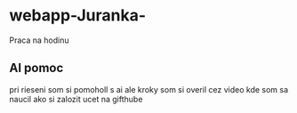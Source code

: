 # webapp-Juranka-
Praca na hodinu
## AI pomoc
pri rieseni som si pomoholl s ai ale kroky som si overil cez video kde som sa naucil ako si zalozit ucet na gifthube 
